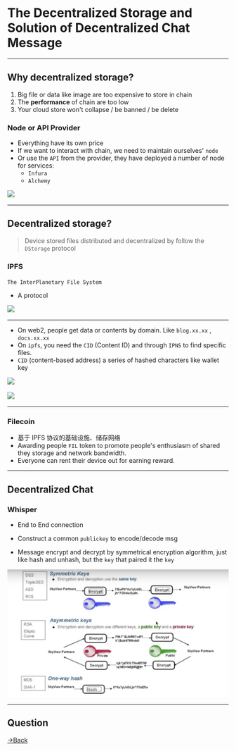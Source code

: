 
# The Decentralized Storage  and Solution of Decentralized Chat Message

---

## Why decentralized storage?

1. Big file or data like image are too expensive to store in chain
2. The **performance** of chain are too low
3. Your cloud store won't collapse / be banned / be delete

### Node or API Provider
- Everything have its own price
- If we want to interact with chain, we need to maintain ourselves' `node`
- Or use the `API` from the provider, they have deployed a number of node for services:
	- `Infura`
	- `Alchemy`

![](attachments/Pasted%20image%2020230310230036.png)

---


## Decentralized storage?

> Device stored files distributed and decentralized by follow the  `DStorage` protocol


### IPFS
`The InterPlanetary File System`

- A protocol

![](attachments/Pasted%20image%2020230310225544.png)


---

- On web2,  people get data or contents by domain. Like `blog.xx.xx` , `docs.xx.xx` 
- On `ipfs`, you need  the `CID` (Content ID)  and through `IPNS` to find specific files.
- `CID`  (content-based address)  a series of hashed characters like wallet key

![](attachments/Pasted%20image%2020230310225633.png)

![](attachments/Pasted%20image%2020230310225901.png)


---

### Filecoin

- 基于 IPFS 协议的基础设施、储存网络
- Awarding people `FIL` token to promote people's enthusiasm of shared they storage and network bandwidth.
- Everyone can rent their device out for earning reward.



---

## Decentralized Chat

###   Whisper
- End to End connection
- Construct a common `publickey` to encode/decode msg

- Message encrypt and decrypt by symmetrical encryption algorithm, just like hash and unhash, but the `key`  that paired it the `key`

![](attachments/Pasted%20image%2020230311014625.png)

---
## Question

[→Back](Blogx-Index.md#Content)